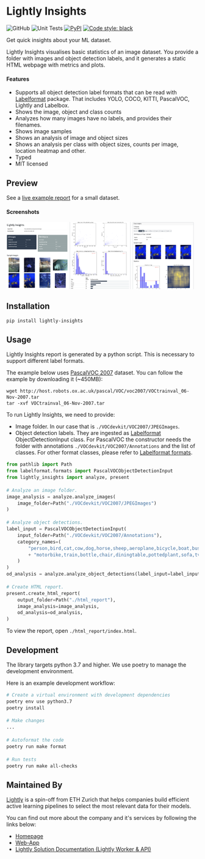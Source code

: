 # Lightly Insights

![GitHub](https://img.shields.io/github/license/lightly-ai/labelformat)
![Unit Tests](https://github.com/lightly-ai/lightly-insights/workflows/Tests/badge.svg)
[![PyPI](https://img.shields.io/pypi/v/lightly-insights)](https://pypi.org/project/lightly-insights/)
[![Code style: black](https://img.shields.io/badge/code%20style-black-000000.svg)](https://github.com/psf/black)

Get quick insights about your ML dataset.

Lightly Insights visualises basic statistics of an image dataset. You provide a folder with images and object
detection labels, and it generates a static HTML webpage with metrics and plots.

#### Features

- Supports all object detection label formats that can be read with [Labelformat](https://github.com/lightly-ai/labelformat) package. That includes YOLO, COCO, KITTI, PascalVOC, Lightly and Labelbox.
- Shows the image, object and class counts
- Analyzes how many images have no labels, and provides their filenames.
- Shows image samples
- Shows an analysis of image and object sizes
- Shows an analysis per class with object sizes, counts per image, location heatmap and other.
- Typed
- MIT licensed

## Preview

See a [live example report](https://lightly-ai.github.io/lightly-insights-preview/) for a small dataset.

#### Screenshots

<p float="left">
<img src="screenshot0.png" width="32%" alt="Lightly Insights Screenshot"/>
<img src="screenshot1.png" width="32%" alt="Lightly Insights Screenshot"/>
<img src="screenshot2.png" width="32%" alt="Lightly Insights Screenshot"/>
</p>

## Installation

```
pip install lightly-insights
```

## Usage

Lightly Insights report is generated by a python script. This is necessary to support different label formats.

The example below uses [PascalVOC 2007](http://host.robots.ox.ac.uk/pascal/VOC/voc2007/index.html) dataset.
You can follow the example by downloading it (~450MB):

```
wget http://host.robots.ox.ac.uk/pascal/VOC/voc2007/VOCtrainval_06-Nov-2007.tar
tar -xvf VOCtrainval_06-Nov-2007.tar
```

To run Lightly Insights, we need to provide:

* Image folder. In our case that is `./VOCdevkit/VOC2007/JPEGImages`.
* Object detection labels. They are ingested as [Labelformat](https://github.com/lightly-ai/labelformat)
  ObjectDetectionInput class. For PascalVOC the constructor needs the folder with annotations
  `./VOCdevkit/VOC2007/Annotations` and the list of classes. For other format classes, please
  refer to [Labelformat formats](https://github.com/lightly-ai/labelformat/blob/main/src/labelformat/formats/__init__.py).

```py
from pathlib import Path
from labelformat.formats import PascalVOCObjectDetectionInput
from lightly_insights import analyze, present

# Analyze an image folder.
image_analysis = analyze.analyze_images(
    image_folder=Path("./VOCdevkit/VOC2007/JPEGImages")
)

# Analyze object detections.
label_input = PascalVOCObjectDetectionInput(
    input_folder=Path("./VOCdevkit/VOC2007/Annotations"),
    category_names=(
        "person,bird,cat,cow,dog,horse,sheep,aeroplane,bicycle,boat,bus,car,"
        + "motorbike,train,bottle,chair,diningtable,pottedplant,sofa,tvmonitor"
    )
)
od_analysis = analyze.analyze_object_detections(label_input=label_input)

# Create HTML report.
present.create_html_report(
    output_folder=Path("./html_report"),
    image_analysis=image_analysis,
    od_analysis=od_analysis,
)
```

To view the report, open `./html_report/index.html`.

## Development

The library targets python 3.7 and higher. We use poetry to manage the development environment.

Here is an example development workflow:

```bash
# Create a virtual environment with development dependencies
poetry env use python3.7
poetry install

# Make changes
...

# Autoformat the code
poetry run make format

# Run tests
poetry run make all-checks
```

## Maintained By
[Lightly](https://www.lightly.ai) is a spin-off from ETH Zurich that helps companies 
build efficient active learning pipelines to select the most relevant data for their models.

You can find out more about the company and it's services by following the links below:

- [Homepage](https://www.lightly.ai)
- [Web-App](https://app.lightly.ai)
- [Lightly Solution Documentation (Lightly Worker & API)](https://docs.lightly.ai/)
